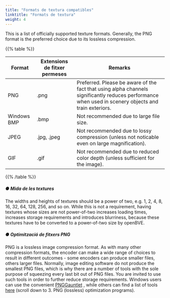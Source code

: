 ```yaml
---
title: "Formats de textura compatibles"
linktitle: "Formats de textura"
weight: 4
---
```


This is a list of officially supported texture formats. Generally, the PNG format is the preferred choice due to its lossless compression.

{{% table %}}

| Format      | Extensions de fitxer permeses | Remarks                                                      |
| ----------- | ----------------------- | ------------------------------------------------------------ |
| PNG         | .png                    | Preferred. Please be aware of the fact that using alpha channels significantly reduces performance when used in scenery objects and train exteriors. |
| Windows BMP | .bmp                    | Not recommended due to large file size.                      |
| JPEG        | .jpg, .jpeg             | Not recommended due to lossy compression (unless not noticable even on large magnification). |
| GIF         | .gif                    | Not recommended due to reduced color depth (unless sufficient for the image). |

{{% /table %}}

##### ● Mida de les textures

The widths and heights of textures should be a power of two, e.g. 1, 2, 4, 8, 16, 32, 64, 128, 256, and so on. While this is not a requirement, having textures whose sizes are not power-of-two increases loading times, increases storage requirements and introduces blurriness, because these textures have to be converted to a power-of-two size by openBVE.

##### ● Optimització de fitxers PNG

PNG is a lossless image compression format. As with many other compression formats, the encoder can make a wide range of choices to result in different outcomes - some encoders can produce smaller files, others larger files. Normally, image editing software do not produce the smallest PNG files, which is why there are a number of tools with the sole purpose of squeezing every last bit out of PNG files. You are invited to use such tools in order to further reduce storage requirements. Windows users can use the convenient [PNGGauntlet](http://brh.numbera.com/software/pnggauntlet/) , while others can find a list of tools [here](http://optipng.sourceforge.net/pngtech/optipng.html)  (scroll down to 3. PNG (lossless) optimization programs).
